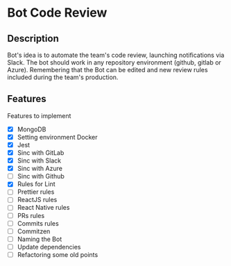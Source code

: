 # Bot Code Review

## Description

Bot's idea is to automate the team's code review, launching notifications via Slack. The bot should work in any repository environment (github, gitlab or Azure). Remembering that the Bot can be edited and new review rules included during the team's production.

## Features

Features to implement

- [x] MongoDB
- [x] Setting environment Docker
- [x] Jest 
- [x] Sinc with GitLab
- [x] Sinc with Slack
- [x] Sinc with Azure
- [ ] Sinc with Github
- [x] Rules for Lint
- [ ] Prettier rules
- [ ] ReactJS rules
- [ ] React Native rules
- [ ] PRs rules
- [ ] Commits rules
- [ ] Commitzen
- [ ] Naming the Bot
- [ ] Update dependencies
- [ ] Refactoring some old points

